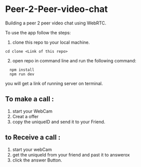 # Peer-2-Peer-video-chat
Building a peer 2 peer video chat using WebRTC.

To use the app follow the steps:
1. clone this repo to your local machine.
```
cd clone <Link of this repo>
```
2. open repo in command line and run the following command:
```
  npm install
  npm run dev
```

you will get a link of running server on terminal.

## To make a call :

1. start your WebCam
2. Creat a offer 
3. copy the uniqueID and send it to your Friend.

## to Receive a call :

1. start your webCam
2. get the uniqueId from your friend and past it to answerox
3. click the answer Button.
